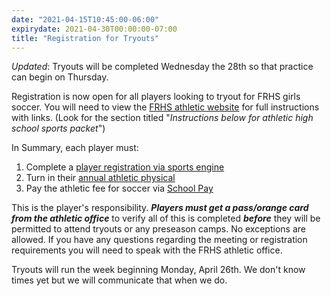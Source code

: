 ```yaml
---
date: "2021-04-15T10:45:00-06:00"
expirydate: 2021-04-30T00:00:00-07:00
title: "Registration for Tryouts"
---
```


*_Updated_*: Tryouts will be completed Wednesday the 28th so that practice can
begin on Thursday.

Registration is now open for all players looking to tryout for FRHS girls
soccer.  You will need to view the [FRHS athletic website][frhs-athletics] for
full instructions with links. (Look for the section titled "*Instructions below
for athletic high school sports packet*")

<!--more-->

In Summary, each player must:

1. Complete a [player registration via sports engine][sports engine]
1. Turn in their [annual athletic physical][physical form]
1. Pay the athletic fee for soccer via [School Pay][pay]

This is the player's responsibility. ***Players must get a pass/orange card from
the athletic office*** to verify all of this is completed ***before*** they will
be permitted to attend tryouts or any preseason camps.  No exceptions are
allowed. If you have any questions regarding the meeting or registration
requirements you will need to speak with the FRHS athletic office.

Tryouts will run the week beginning Monday, April 26th. We don't know times yet
but we will communicate that when we do.

[frhs-athletics]: https://frh.psdschools.org/athletics
[sports engine]: https://www.psdathletics.org/hsregistration
[physical form]: https://www.psdschools.org/programs-services/athletics/high-school-athletics
[pay]: https://psdschools.schoolpay.com/
